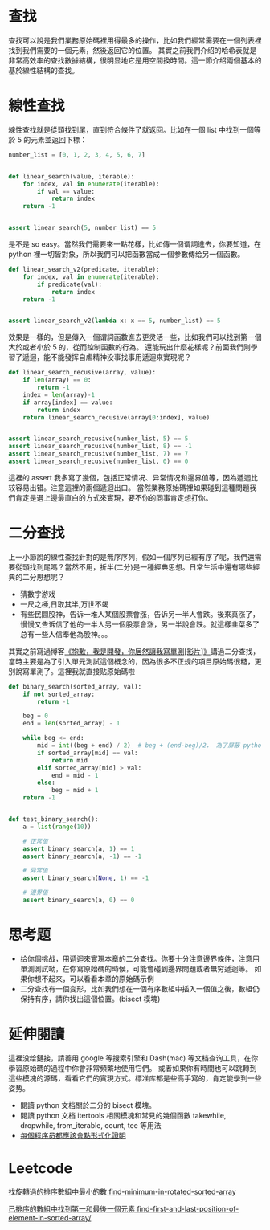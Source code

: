 # 查找

查找可以說是我們業務原始碼裡用得最多的操作，比如我們經常需要在一個列表裡找到我們需要的一個元素，然後返回它的位置。
其實之前我們介绍的哈希表就是非常高效率的查找數據結構，很明显地它是用空間換時間。這一節介绍兩個基本的基於線性結構的查找。

# 線性查找
線性查找就是從頭找到尾，直到符合條件了就返回。比如在一個 list 中找到一個等於 5 的元素並返回下標：

```py
number_list = [0, 1, 2, 3, 4, 5, 6, 7]


def linear_search(value, iterable):
    for index, val in enumerate(iterable):
        if val == value:
            return index
    return -1


assert linear_search(5, number_list) == 5

```
是不是 so easy。當然我們需要來一點花樣，比如傳一個谓詞進去，你要知道，在 python 裡一切皆對象，所以我們可以把函數當成一個参數傳给另一個函數。

```py
def linear_search_v2(predicate, iterable):
    for index, val in enumerate(iterable):
        if predicate(val):
            return index
    return -1


assert linear_search_v2(lambda x: x == 5, number_list) == 5
```

效果是一樣的，但是傳入一個谓詞函數進去更灵活一些，比如我們可以找到第一個大於或者小於 5 的，從而控制函數的行為。
還能玩出什麼花樣呢？前面我們刚學習了遞迴，能不能發挥自虐精神没事找事用遞迴來實現呢？

```py
def linear_search_recusive(array, value):
    if len(array) == 0:
        return -1
    index = len(array)-1
    if array[index] == value:
        return index
    return linear_search_recusive(array[0:index], value)


assert linear_search_recusive(number_list, 5) == 5
assert linear_search_recusive(number_list, 8) == -1
assert linear_search_recusive(number_list, 7) == 7
assert linear_search_recusive(number_list, 0) == 0
```
這裡的 assert 我多寫了幾個，包括正常情况、异常情况和邊界值等，因為遞迴比较容易出错。注意這裡的兩個遞迴出口。
當然業務原始碼裡如果碰到這種問題我們肯定是選上邊最直白的方式來實現，要不你的同事肯定想打你。

# 二分查找
上一小節說的線性查找針對的是無序序列，假如一個序列已經有序了呢，我們還需要從頭找到尾嗎？當然不用，折半(二分)是一種經典思想。日常生活中還有哪些經典的二分思想呢？

- 猜數字游戏
- 一尺之棰,日取其半,万世不竭
- 有些民間股神，告诉一堆人某個股票會涨，告诉另一半人會跌。後來真涨了，慢慢又告诉信了他的一半人另一個股票會涨，另一半說會跌。就這樣韭菜多了总有一些人信奉他為股神。。。

其實之前寫過博客[《抱歉，我是開發，你居然讓我寫單測[影片]》](https://zhuanlan.zhihu.com/p/35352024)講過二分查找，當時主要是為了引入單元測試這個概念的，因為很多不正规的項目原始碼很糙，更别說寫單測了。這裡我就直接贴原始碼啦

```py
def binary_search(sorted_array, val):
    if not sorted_array:
        return -1

    beg = 0
    end = len(sorted_array) - 1

    while beg <= end:
        mid = int((beg + end) / 2)  # beg + (end-beg)/2， 為了屏蔽 python 2/3 差异我用了强轉
        if sorted_array[mid] == val:
            return mid
        elif sorted_array[mid] > val:
            end = mid - 1
        else:
            beg = mid + 1
    return -1


def test_binary_search():
    a = list(range(10))

    # 正常值
    assert binary_search(a, 1) == 1
    assert binary_search(a, -1) == -1

    # 异常值
    assert binary_search(None, 1) == -1

    # 邊界值
    assert binary_search(a, 0) == 0
```


# 思考题
- 给你個挑战，用遞迴來實現本章的二分查找。你要十分注意邊界條件，注意用單測測試呦，在你寫原始碼的時候，可能會碰到邊界問題或者無穷遞迴等。 如果你想不起來，可以看看本章的原始碼示例
- 二分查找有一個变形，比如我們想在一個有序數組中插入一個值之後，數組仍保持有序，請你找出這個位置。(bisect 模塊)


# 延伸閱讀
這裡没给鏈接，請善用 google 等搜索引擎和 Dash(mac) 等文档查询工具，在你學習原始碼的過程中你會非常頻繁地使用它們。
或者如果你有時間也可以跳轉到這些模塊的源碼，看看它們的實現方式。標准库都是些高手寫的，肯定能學到一些姿势。

- 閱讀 python 文档關於二分的 bisect 模塊。
- 閱讀 python 文档 itertools 相關模塊和常見的幾個函數 takewhile, dropwhile, from_iterable, count, tee 等用法
- [每個程序员都應該會點形式化證明](https://zhuanlan.zhihu.com/p/35364999?group_id=967109293607129088)


# Leetcode

[找旋轉過的排序數組中最小的數 find-minimum-in-rotated-sorted-array](https://leetcode.com/problems/find-minimum-in-rotated-sorted-array/description/)

[已排序的數組中找到第一和最後一個元素 find-first-and-last-position-of-element-in-sorted-array/](https://leetcode.com/problems/find-first-and-last-position-of-element-in-sorted-array/submissions/)
